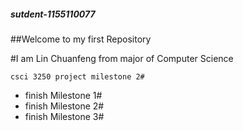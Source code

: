 ##### sutdent-1155110077

##Welcome to my first Repository

#I am Lin Chuanfeng from major of Computer Science

`csci 3250 project milestone 2#`


- finish Milestone 1#
- finish Milestone 2#
- finish Milestone 3#
